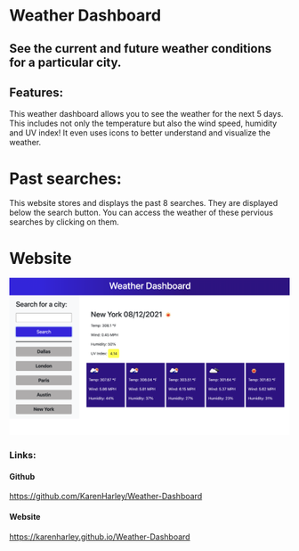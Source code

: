 # Weather Dashboard

## See the current and future weather conditions for a particular city.

## Features:
 This weather dashboard allows you to see the weather for the next 5 days. This includes not only the temperature but also the wind speed, humidity and UV index! It even uses icons to better understand and visualize the weather.
 # Past searches:
 This website stores and displays the past 8 searches. They are displayed below the search button. You can access the weather of these pervious searches by clicking on them.  


 # Website 
 ![full webpage](./pics/website.png)


 ### Links:
 

#### Github

https://github.com/KarenHarley/Weather-Dashboard

#### Website

https://karenharley.github.io/Weather-Dashboard

